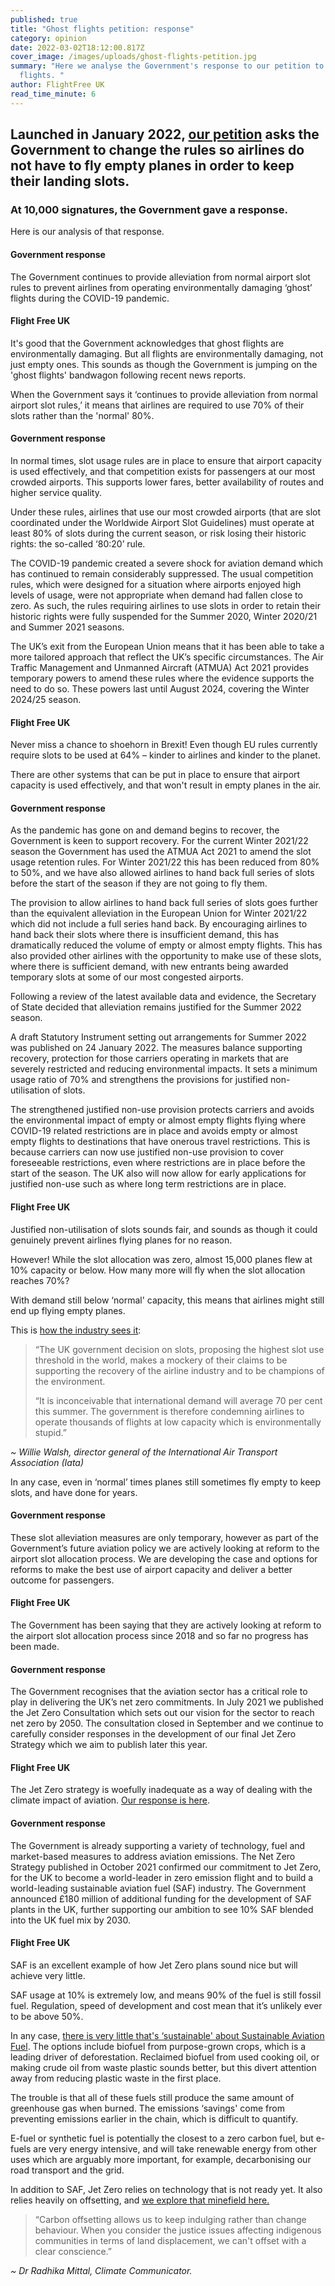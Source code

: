 ```yaml
---
published: true
title: "Ghost flights petition: response"
category: opinion
date: 2022-03-02T18:12:00.817Z
cover_image: /images/uploads/ghost-flights-petition.jpg
summary: "Here we analyse the Government's response to our petition to end ghost
  flights. "
author: FlightFree UK
read_time_minute: 6
---
```

## Launched in January 2022, [our petition](https://petition.parliament.uk/petitions/605749) asks the Government to change the rules so airlines do not have to fly empty planes in order to keep their landing slots.

### At 10,000 signatures, the Government gave a response.

Here is our analysis of that response.

#### Government response

The Government continues to provide alleviation from normal airport slot rules to prevent airlines from operating environmentally damaging ‘ghost’ flights during the COVID-19 pandemic.

#### Flight Free UK

It's good that the Government acknowledges that ghost flights are environmentally damaging. But all flights are environmentally damaging, not just empty ones. This sounds as though the Government is jumping on the 'ghost flights' bandwagon following recent news reports.

When the Government says it ‘continues to provide alleviation from normal airport slot rules,’ it means that airlines are required to use 70% of their slots rather than the 'normal' 80%. 

#### Government response

In normal times, slot usage rules are in place to ensure that airport capacity is used effectively, and that competition exists for passengers at our most crowded airports. This supports lower fares, better availability of routes and higher service quality.

Under these rules, airlines that use our most crowded airports (that are slot coordinated under the Worldwide Airport Slot Guidelines) must operate at least 80% of slots during the current season, or risk losing their historic rights: the so-called ‘80:20’ rule.

The COVID-19 pandemic created a severe shock for aviation demand which has continued to remain considerably suppressed. The usual competition rules, which were designed for a situation where airports enjoyed high levels of usage, were not appropriate when demand had fallen close to zero. As such, the rules requiring airlines to use slots in order to retain their historic rights were fully suspended for the Summer 2020, Winter 2020/21 and Summer 2021 seasons.

The UK’s exit from the European Union means that it has been able to take a more tailored approach that reflect the UK’s specific circumstances. The Air Traffic Management and Unmanned Aircraft (ATMUA) Act 2021 provides temporary powers to amend these rules where the evidence supports the need to do so. These powers last until August 2024, covering the Winter 2024/25 season.

#### Flight Free UK

Never miss a chance to shoehorn in Brexit! Even though EU rules currently require slots to be used at 64% – kinder to airlines and kinder to the planet.

There are other systems that can be put in place to ensure that airport capacity is used effectively, and that won't result in empty planes in the air. 

#### Government response

As the pandemic has gone on and demand begins to recover, the Government is keen to support recovery. For the current Winter 2021/22 season the Government has used the ATMUA Act 2021 to amend the slot usage retention rules. For Winter 2021/22 this has been reduced from 80% to 50%, and we have also allowed airlines to hand back full series of slots before the start of the season if they are not going to fly them. 

The provision to allow airlines to hand back full series of slots goes further than the equivalent alleviation in the European Union for Winter 2021/22 which did not include a full series hand back. By encouraging airlines to hand back their slots where there is insufficient demand, this has dramatically reduced the volume of empty or almost empty flights. This has also provided other airlines with the opportunity to make use of these slots, where there is sufficient demand, with new entrants being awarded temporary slots at some of our most congested airports.

Following a review of the latest available data and evidence, the Secretary of State decided that alleviation remains justified for the Summer 2022 season.

A draft Statutory Instrument setting out arrangements for Summer 2022 was published on 24 January 2022. The measures balance supporting recovery, protection for those carriers operating in markets that are severely restricted and reducing environmental impacts. It sets a minimum usage ratio of 70% and strengthens the provisions for justified non-utilisation of slots.

The strengthened justified non-use provision protects carriers and avoids the environmental impact of empty or almost empty flights flying where COVID-19 related restrictions are in place and avoids empty or almost empty flights to destinations that have onerous travel restrictions. This is because carriers can now use justified non-use provision to cover foreseeable restrictions, even where restrictions are in place before the start of the season. The UK also will now allow for early applications for justified non-use such as where long term restrictions are in place.

#### Flight Free UK

Justified non-utilisation of slots sounds fair, and sounds as though it could genuinely prevent airlines flying planes for no reason.

However! While the slot allocation was zero, almost 15,000 planes flew at 10% capacity or below. How many more will fly when the slot allocation reaches 70%?

With demand still below ‘normal' capacity, this means that airlines might still end up flying empty planes. 

This is [how the industry sees it](https://www.independent.co.uk/travel/news-and-advice/airline-slots-heathrow-airport-ghost-flights-b1999038.html):

> “The UK government decision on slots, proposing the highest slot use threshold in the world, makes a mockery of their claims to be supporting the recovery of the airline industry and to be champions of the environment.
>
> “It is inconceivable that international demand will average 70 per cent this summer. The government is therefore condemning airlines to operate thousands of flights at low capacity which is environmentally stupid.” 

*~ Willie Walsh, director general of the International Air Transport Association (Iata)*

In any case, even in ‘normal’ times planes still sometimes fly empty to keep slots, and have done for years.

#### Government response

These slot alleviation measures are only temporary, however as part of the Government’s future aviation policy we are actively looking at reform to the airport slot allocation process. We are developing the case and options for reforms to make the best use of airport capacity and deliver a better outcome for passengers.

#### Flight Free UK

The Government has been saying that they are actively looking at reform to the airport slot allocation process since 2018 and so far no progress has been made.

#### Government response

The Government recognises that the aviation sector has a critical role to play in delivering the UK’s net zero commitments. In July 2021 we published the Jet Zero Consultation which sets out our vision for the sector to reach net zero by 2050. The consultation closed in September and we continue to carefully consider responses in the development of our final Jet Zero Strategy which we aim to publish later this year.

#### Flight Free UK

The Jet Zero strategy is woefully inadequate as a way of dealing with the climate impact of aviation. [Our response is here](https://flightfree.co.uk/post/whats-wrong-with-jet-zero/).

#### Government response

The Government is already supporting a variety of technology, fuel and market-based measures to address aviation emissions. The Net Zero Strategy published in October 2021 confirmed our commitment to Jet Zero, for the UK to become a world-leader in zero emission flight and to build a world-leading sustainable aviation fuel (SAF) industry. The Government announced £180 million of additional funding for the development of SAF plants in the UK, further supporting our ambition to see 10% SAF blended into the UK fuel mix by 2030.

#### Flight Free UK

SAF is an excellent example of how Jet Zero plans sound nice but will achieve very little.

SAF usage at 10% is extremely low, and means 90% of the fuel is still fossil fuel. Regulation, speed of development and cost mean that it’s unlikely ever to be above 50%.

In any case, [there is very little that's ‘sustainable' about Sustainable Aviation Fuel](https://flightfree.co.uk/post/the-trouble-with-saf/). The options include biofuel from purpose-grown crops, which is a leading driver of deforestation. Reclaimed biofuel from used cooking oil, or making crude oil from waste plastic sounds better, but this divert attention away from reducing plastic waste in the first place.

The trouble is that all of these fuels still produce the same amount of greenhouse gas when burned. The emissions ‘savings' come from preventing emissions earlier in the chain, which is difficult to quantify.

E-fuel or synthetic fuel is potentially the closest to a zero carbon fuel, but e-fuels are very energy intensive, and will take renewable energy from other uses which are arguably more important, for example, decarbonising our road transport and the grid. 

In addition to SAF, Jet Zero relies on technology that is not ready yet. It also relies heavily on offsetting, and [we explore that minefield here.](https://flightfree.co.uk/post/podcast-series-episode-5-carbon-offsets-and-green-technology/)

> “Carbon offsetting allows us to keep indulging rather than change behaviour. When you consider the justice issues affecting indigenous communities in terms of land displacement, we can't offset with a clear conscience.” 

*~ Dr Radhika Mittal, Climate Communicator.*